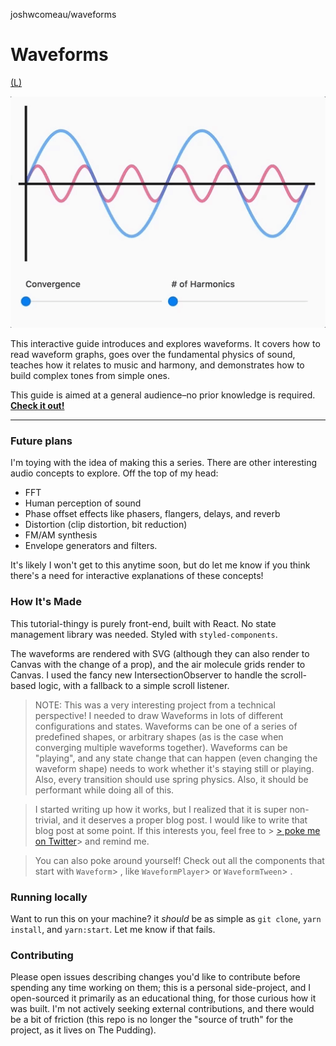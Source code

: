 joshwcomeau/waveforms

# Waveforms

[(L)](https://github.com/joshwcomeau/waveforms/blob/master/demo.gif)

[![Convergence Demo](../_resources/4a6bb35b26aeab790a49c6205a4f47a4.gif)](https://github.com/joshwcomeau/waveforms/blob/master/demo.gif)

This interactive guide introduces and explores waveforms. It covers how to read waveform graphs, goes over the fundamental physics of sound, teaches how it relates to music and harmony, and demonstrates how to build complex tones from simple ones.

This guide is aimed at a general audience–no prior knowledge is required.
[**Check it out!**](https://waveforms.surge.sh/)

* * *

### Future plans

I'm toying with the idea of making this a series. There are other interesting audio concepts to explore. Off the top of my head:

- FFT
- Human perception of sound
- Phase offset effects like phasers, flangers, delays, and reverb
- Distortion (clip distortion, bit reduction)
- FM/AM synthesis
- Envelope generators and filters.

It's likely I won't get to this anytime soon, but do let me know if you think there's a need for interactive explanations of these concepts!

### How It's Made

This tutorial-thingy is purely front-end, built with React. No state management library was needed. Styled with `styled-components`.

The waveforms are rendered with SVG (although they can also render to Canvas with the change of a prop), and the air molecule grids render to Canvas. I used the fancy new IntersectionObserver to handle the scroll-based logic, with a fallback to a simple scroll listener.

> NOTE: This was a very interesting project from a technical perspective! I needed to draw Waveforms in lots of different configurations and states. Waveforms can be one of a series of predefined shapes, or arbitrary shapes (as is the case when converging multiple waveforms together). Waveforms can be "playing", and any state change that can happen (even changing the waveform shape) needs to work whether it's staying still or playing. Also, every transition should use spring physics. Also, it should be performant while doing all of this.

> I started writing up how it works, but I realized that it is super non-trivial, and it deserves a proper blog post. I would like to write that blog post at some point. If this interests you, feel free to > [> poke me on Twitter](https://twitter.com/JoshWComeau)>  and remind me.

> You can also poke around yourself! Check out all the components that start with `Waveform`> , like `WaveformPlayer`>  or `WaveformTween`> .

### Running locally

Want to run this on your machine? it *should* be as simple as `git clone`, `yarn install`, and `yarn:start`. Let me know if that fails.

### Contributing

Please open issues describing changes you'd like to contribute before spending any time working on them; this is a personal side-project, and I open-sourced it primarily as an educational thing, for those curious how it was built. I'm not actively seeking external contributions, and there would be a bit of friction (this repo is no longer the "source of truth" for the project, as it lives on The Pudding).